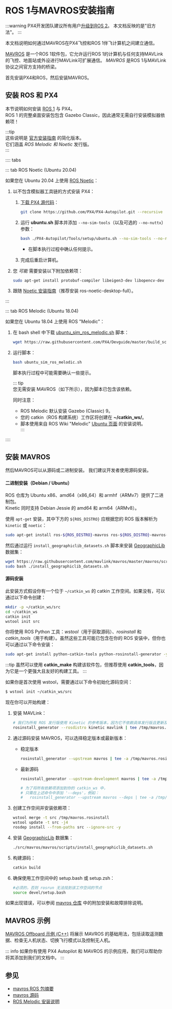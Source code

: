 

# ROS 1与MAVROS安装指南

:::warning
PX4开发团队建议所有用户[升级到ROS 2](../ros2/index.md)。
本文档反映的是"旧方法"。
:::

本文档说明如何通过MAVROS在PX4飞控和ROS 1伴飞计算机之间建立通信。

[MAVROS](http://wiki.ros.org/mavros#mavros.2BAC8-Plugins.sys_status) 是一个ROS 1软件包，它允许运行ROS 1的计算机与任何支持MAVLink的飞控、地面站或外设进行MAVLink可扩展通信。
_MAVROS_ 是ROS 1与MAVLink协议之间官方支持的桥梁。

首先安装PX4和ROS，然后安装MAVROS。

## 安装 ROS 和 PX4

本节说明如何安装 [ROS 1](../ros/index.md) 与 PX4。  
ROS 1 的完整桌面安装包包含 Gazebo Classic，因此通常无需自行安装模拟器依赖项！

:::tip  
这些说明是 [官方安装指南](https://github.com/mavlink/mavros/tree/master/mavros#installation) 的简化版本。  
它们涵盖 _ROS Melodic 和 Noetic_ 发行版。  
:::

:::: tabs

::: tab ROS Noetic (Ubuntu 20.04)

如果您在 Ubuntu 20.04 上使用 [ROS Noetic](http://wiki.ros.org/noetic)：

1. 以不包含模拟器工具链的方式安装 PX4：

   1. [下载 PX4 源代码](../dev_setup/building_px4.md)：

      ```sh
      git clone https://github.com/PX4/PX4-Autopilot.git --recursive
      ```

   1. 运行 **ubuntu.sh** 脚本并添加 `--no-sim-tools`（以及可选的 `--no-nuttx`）参数：

      ```sh
      bash ./PX4-Autopilot/Tools/setup/ubuntu.sh --no-sim-tools --no-nuttx
      ```

      - 在脚本执行过程中确认任何提示。

   1. 完成后重启计算机。

1. 您 _可能_ 需要安装以下附加依赖项：

   ```sh
   sudo apt-get install protobuf-compiler libeigen3-dev libopencv-dev -y
   ```

1. 跟随 [Noetic 安装指南](http://wiki.ros.org/noetic/Installation/Ubuntu#Installation)（推荐安装 ros-noetic-desktop-full）。

:::

::: tab ROS Melodic (Ubuntu 18.04)

如果您在 Ubuntu 18.04 上使用 ROS "Melodic"：

1. 在 bash shell 中下载 [ubuntu_sim_ros_melodic.sh](https://raw.githubusercontent.com/PX4/Devguide/master/build_scripts/ubuntu_sim_ros_melodic.sh) 脚本：

   ```sh
   wget https://raw.githubusercontent.com/PX4/Devguide/master/build_scripts/ubuntu_sim_ros_melodic.sh
   ```

1. 运行脚本：

   ```sh
   bash ubuntu_sim_ros_melodic.sh
   ```

   脚本执行过程中可能需要确认一些提示。

   ::: tip  
   您无需安装 MAVROS（如下所示），因为脚本已包含该依赖。

   同时注意：  
   - ROS Melodic 默认安装 Gazebo (Classic) 9。  
   - 您的 catkin（ROS 构建系统）工作区将创建在 **~/catkin_ws/**。  
   - 脚本使用来自 ROS Wiki "Melodic" [Ubuntu 页面](http://wiki.ros.org/melodic/Installation/Ubuntu) 的安装说明。  
   :::

::::

## 安装 MAVROS

然后MAVROS可以从源码或二进制安装。
我们建议开发者使用源码安装。

#### 二进制安装（Debian / Ubuntu）

ROS 仓库为 Ubuntu x86、amd64（x86_64）和 armhf（ARMv7）提供了二进制包。  
Kinetic 同时支持 Debian Jessie 的 amd64 和 arm64（ARMv8）。

使用 `apt-get` 安装，其中下方的 `${ROS_DISTRO}` 应根据您的 ROS 版本解析为 `kinetic` 或 `noetic`：

```sh
sudo apt-get install ros-${ROS_DISTRO}-mavros ros-${ROS_DISTRO}-mavros-extras ros-${ROS_DISTRO}-mavros-msgs
```

然后通过运行 `install_geographiclib_datasets.sh` 脚本来安装 [GeographicLib](https://geographiclib.sourceforge.io/) 数据集：

```sh
wget https://raw.githubusercontent.com/mavlink/mavros/master/mavros/scripts/install_geographiclib_datasets.sh
sudo bash ./install_geographiclib_datasets.sh
```

#### 源码安装

此安装方式假设你有一个位于 `~/catkin_ws` 的 catkin 工作空间。如果没有，可以通过以下命令创建：

```sh
mkdir -p ~/catkin_ws/src
cd ~/catkin_ws
catkin init
wstool init src
```

你将使用 ROS Python 工具：_wstool_（用于获取源码）、_rosinstall_ 和 _catkin_tools_（用于构建）。虽然这些工具可能已包含在你的 ROS 安装中，但你也可以通过以下命令安装：

```sh
sudo apt-get install python-catkin-tools python-rosinstall-generator -y
```

:::tip
虽然可以使用 **catkin_make** 构建该软件包，但推荐使用 **catkin_tools**，因为它是一个更强大且友好的构建工具。
:::

如果你是首次使用 wstool，需要通过以下命令初始化源码空间：

```sh
$ wstool init ~/catkin_ws/src
```

现在你可以开始构建：

1. 安装 MAVLink：

   ```sh
   # 我们为所有 ROS 发行版使用 Kinetic 的参考版本，因为它不依赖具体发行版且更新及时
   rosinstall_generator --rosdistro kinetic mavlink | tee /tmp/mavros.rosinstall
   ```

1. 通过源码安装 MAVROS，可以选择稳定版本或最新版本：

   - 稳定版本

     ```sh
     rosinstall_generator --upstream mavros | tee -a /tmp/mavros.rosinstall
     ```

   - 最新源码

     ```sh
     rosinstall_generator --upstream-development mavros | tee -a /tmp/mavros.rosinstall
     ```

     ```sh
     # 为了将所有依赖项添加到你的 catkin_ws 中，
     # 只需在上述命令中添加 '--deps'，例如：
     #   rosinstall_generator --upstream mavros --deps | tee -a /tmp/mavros.rosinstall
     ```

1. 创建工作空间并安装依赖项：

   ```sh
   wstool merge -t src /tmp/mavros.rosinstall
   wstool update -t src -j4
   rosdep install --from-paths src --ignore-src -y
   ```

1. 安装 [GeographicLib](https://geographiclib.sourceforge.io/) 数据集：

   ```sh
   ./src/mavros/mavros/scripts/install_geographiclib_datasets.sh
   ```

1. 构建源码：

   ```sh
   catkin build
   ```

1. 确保使用工作空间中的 setup.bash 或 setup.zsh：

   ```sh
   #必须的，否则 rosrun 无法找到该工作空间的节点
   source devel/setup.bash
   ```

如果出现错误，可以参阅 [mavros 仓库](https://github.com/mavlink/mavros/tree/master/mavros#installation) 中的附加安装和故障排除说明。

## MAVROS 示例

[MAVROS Offboard 示例 (C++)](../ros/mavros_offboard_cpp.md) 将展示 MAVROS 的基础用法，包括读取遥测数据、检查无人机状态、切换飞行模式以及控制无人机。

::: info
如果你有使用 PX4 Autopilot 和 MAVROS 的示例应用，我们可以帮助你将其添加到我们的文档中。
:::

## 参见

- [mavros ROS 包摘要](http://wiki.ros.org/mavros#mavros.2BAC8-Plugins.sys_status)
- [mavros 源码](https://github.com/mavlink/mavros/)
- [ROS Melodic 安装说明](http://wiki.ros.org/melodic/Installation)